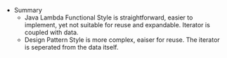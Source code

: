 - Summary
  - Java Lambda Functional Style is straightforward, easier to implement, yet not suitable for reuse and expandable. Iterator is coupled with data.
  - Design Pattern Style is more complex, eaiser for reuse. The iterator is seperated from the data itself.
